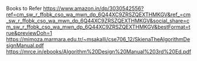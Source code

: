 Books to Refer
https://www.amazon.in/dp/3030542556?ref=cm_sw_r_ffobk_cso_wa_mwn_dp_6Q44XC9ZRSZQEXTHMKGV&ref_=cm_sw_r_ffobk_cso_wa_mwn_dp_6Q44XC9ZRSZQEXTHMKGV&social_share=cm_sw_r_ffobk_cso_wa_mwn_dp_6Q44XC9ZRSZQEXTHMKGV&bestFormat=true&previewDoh=1
https://mimoza.marmara.edu.tr/~msakalli/cse706_12/SkienaTheAlgorithmDesignManual.pdf
https://mrce.in/ebooks/Algorithm%20Design%20Manual%203rd%20Ed.pdf
